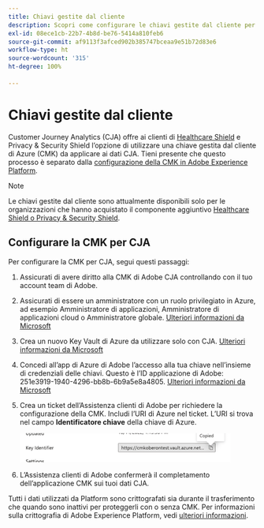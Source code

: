 ```yaml
---
title: Chiavi gestite dal cliente
description: Scopri come configurare le chiavi gestite dal cliente per CJA.
exl-id: 08ece1cb-22b7-4b8d-be76-5414a810feb6
source-git-commit: af9113f3afced902b385747bceaa9e51b72d83e6
workflow-type: ht
source-wordcount: '315'
ht-degree: 100%

---
```


# Chiavi gestite dal cliente

Customer Journey Analytics (CJA) offre ai clienti di [Healthcare Shield](https://www.adobe.com/trust/compliance/hipaa-ready.html) e Privacy &amp; Security Shield l’opzione di utilizzare una chiave gestita dal cliente di Azure (CMK) da applicare ai dati CJA.  Tieni presente che questo processo è separato dalla [configurazione della CMK in Adobe Experience Platform](https://experienceleague.adobe.com/docs/experience-platform/landing/governance-privacy-security/customer-managed-keys.html?lang=it).

>[!NOTE]
>
>Le chiavi gestite dal cliente sono attualmente disponibili solo per le organizzazioni che hanno acquistato il componente aggiuntivo [Healthcare Shield o Privacy &amp; Security Shield](https://experienceleague.adobe.com/docs/customer-data-management-voices-events/events/governance/healthcare-shield.html?lang=it).

## Configurare la CMK per CJA

Per configurare la CMK per CJA, segui questi passaggi:

1. Assicurati di avere diritto alla CMK di Adobe CJA controllando con il tuo account team di Adobe.
1. Assicurati di essere un amministratore con un ruolo privilegiato in Azure, ad esempio Amministratore di applicazioni, Amministratore di applicazioni cloud o Amministratore globale. [Ulteriori informazioni da Microsoft](https://learn.microsoft.com/it-it/azure/active-directory/roles/permissions-reference)
1. Crea un nuovo Key Vault di Azure da utilizzare solo con CJA. [Ulteriori informazioni da Microsoft](https://learn.microsoft.com/it-it/azure/key-vault/general/)
1. Concedi all’app di Azure di Adobe l’accesso alla tua chiave nell’insieme di credenziali delle chiavi. Questo è l’ID applicazione di Adobe: 251e3919-1940-4296-bb8b-6b9a5e8a4805. [Ulteriori informazioni da Microsoft](https://learn.microsoft.com/it-it/azure/storage/common/customer-managed-keys-configure-cross-tenant-existing-account?toc=%2Fazure%2Fstorage%2Fblobs%2Ftoc.json&amp;tabs=powershell-preview%2Cazure-portal#the-customer-grants-the-service-providers-app-access-to-the-key-in-the-key-vault)
1. Crea un ticket dell’Assistenza clienti di Adobe per richiedere la configurazione della CMK. Includi l’URI di Azure nel ticket. L’URI si trova nel campo **Identificatore chiave** della chiave di Azure.

   ![](assets/key-identifier.png)

1. L’Assistenza clienti di Adobe confermerà il completamento dell’applicazione CMK sui tuoi dati CJA.

Tutti i dati utilizzati da Platform sono crittografati sia durante il trasferimento che quando sono inattivi per proteggerli con o senza CMK. Per informazioni sulla crittografia di Adobe Experience Platform, vedi [ulteriori informazioni](https://experienceleague.adobe.com/docs/experience-platform/landing/governance-privacy-security/encryption.html?lang=it).
